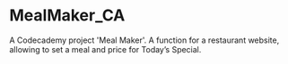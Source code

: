 # MealMaker_CA

A Codecademy project 'Meal Maker'. A function for a restaurant website, allowing to set a meal and price for Today’s Special.

